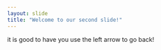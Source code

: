 ```yaml
---
layout: slide
title: "Welcome to our second slide!"
---
```

it is good to have you
use the left arrow to go back!
